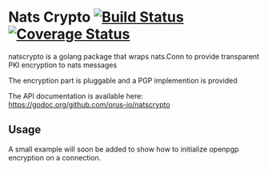 # Nats Crypto [![Build Status](https://travis-ci.org/orus-io/natscrypto.svg?branch=master)](https://travis-ci.org/orus-io/natscrypto) [![Coverage Status](https://coveralls.io/repos/github/orus-io/natscrypto/badge.svg?branch=master)](https://coveralls.io/github/orus-io/natscrypto?branch=master)

natscrypto is a golang package that wraps nats.Conn to provide transparent
PKI encryption to nats messages

The encryption part is pluggable and a PGP implemention is provided

The API documentation is available here: https://godoc.org/github.com/orus-io/natscrypto

## Usage

A small example will soon be added to show how to initialize openpgp encryption
on a connection.

